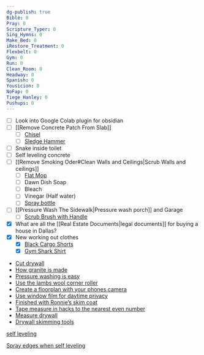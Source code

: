 ```yaml
---
dg-publish: true
Bible: 0
Pray: 0
Scripture_Typer: 0
Sing_Hymns: 0
Make_Bed: 0
iRestore_Treatment: 0
Flexbelt: 0
Gym: 0
Run: 0
Clean_Room: 0
Headway: 0
Spanish: 0
Yousicion: 0
NoFap: 0
Tiege_Hanley: 0
Pushups: 0
---
```


- [ ] Look into Google Colab plugin for obsidian
- [ ] [[Remove Concrete Patch From Slab]]
	- [ ] [Chisel](https://www.homedepot.com/p/Dasco-Pro-1-in-x-12-in-Cold-Chisel-G419/100507479)
	- [ ] [Sledge Hammer](https://www.homedepot.com/p/Husky-4-lb-Engineer-Hammer-with-14-in-Fiberglass-Handle-HD-SF4LB/206768941)
- [ ] Snake inside toilet
- [ ] Self leveling concrete
- [ ] [[Remove Smoking Oder#Clean Walls and Ceilings|Scrub Walls and ceilings]]
	- [ ] [Flat Mop](https://www.homedepot.com/p/Bona-Premium-Microfiber-Hard-Surface-Mop-and-Duster-WM710013432/302325853)
	- [ ] Dawn Dish Soap
	- [ ] Bleach
	- [ ] Vinegar (Half water)
	- [ ] [Spray bottle](https://www.homedepot.com/p/HDX-32oz-Empty-Spray-Bottle-V2-HDX32102/320063601)
- [ ] [[Pressure Wash The Sidewalk|Pressure wash porch]] and Garage
	- [ ] [Scrub Brush with Handle](https://www.homedepot.com/p/Quickie-Professional-Pool-and-Deck-Scrub-Brush-with-Handle-2408ZQK/202843359)
- [x] What are all the [[Real Estate Documents|legal documents]] for buying a house in Dallas?
- [x] New working out clothes
	- [x] [Black Cargo Shorts](https://representclo.com/products/247-shorts-black)
	- [x] [Gym Shark Shirt](<[https://us.shop.gymshark.com/products/gymshark-arrival-sleeveless-t-shirt-black-ss22](https://us.shop.gymshark.com/products/gymshark-arrival-sleeveless-t-shirt-black-ss22)>)

- [Cut drywall](https://youtube.com/shorts/RLcxPChXJtY?feature=share)
- [How granite is made](https://youtube.com/shorts/5m298WX3IHs?feature=share)
- [Pressure washing is easy](https://youtube.com/shorts/QIgCHjX-vmc?feature=share)
- [Use the lambs wool corner roller](https://youtube.com/shorts/BhZdwy5xEck?feature=share)
- [Create a floorplan with your phones camera](https://www.facebook.com/reel/2244995309222221?fs=e&s=TIeQ9V&mibextid=9imq16)
- [Use window film for daytime privacy](https://www.facebook.com/reel/226008393145102?fs=e&s=TIeQ9V&mibextid=9imq16)
- [Finished with Ronnie’s skim coat](https://youtube.com/shorts/UXTNsXSI3ls?feature=share)
- [Tape measure in hacks to the nearest even number](https://youtube.com/shorts/lD7z4LAJgto?feature=share)
- [Measure drywall](https://youtube.com/shorts/DO0tHuZOT2c?feature=share)
- [Drywall skimming tools](https://youtube.com/shorts/DOEMvVUgYok?feature=share)

[self leveling](https://youtube.com/shorts/JdSSxUpGLL4?feature=share)

  

[Spray edges when self leveling](https://youtube.com/shorts/NZ_AHHieoX4?feature=share)